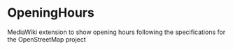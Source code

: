 # OpeningHours
MediaWiki extension to show opening hours following the specifications for the OpenStreetMap project
